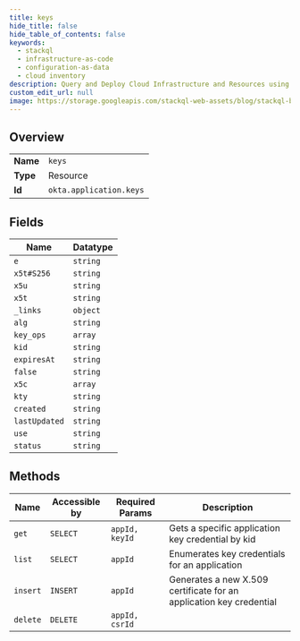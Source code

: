 ```yaml
---
title: keys
hide_title: false
hide_table_of_contents: false
keywords:
  - stackql
  - infrastructure-as-code
  - configuration-as-data
  - cloud inventory
description: Query and Deploy Cloud Infrastructure and Resources using SQL
custom_edit_url: null
image: https://storage.googleapis.com/stackql-web-assets/blog/stackql-blog-post-featured-image.png
---
```

  
    

## Overview
<table><tbody>
<tr><td><b>Name</b></td><td><code>keys</code></td></tr>
<tr><td><b>Type</b></td><td>Resource</td></tr>
<tr><td><b>Id</b></td><td><code>okta.application.keys</code></td></tr>
</tbody></table>

## Fields
| Name | Datatype |
| ---- | -------- |
| `e` | `string` |
| `x5t#S256` | `string` |
| `x5u` | `string` |
| `x5t` | `string` |
| `_links` | `object` |
| `alg` | `string` |
| `key_ops` | `array` |
| `kid` | `string` |
| `expiresAt` | `string` |
| `false` | `string` |
| `x5c` | `array` |
| `kty` | `string` |
| `created` | `string` |
| `lastUpdated` | `string` |
| `use` | `string` |
| `status` | `string` |
## Methods
| Name | Accessible by | Required Params | Description |
| ---- | ------------- | --------------- | ----------- |
| `get` | `SELECT` | `appId, keyId` | Gets a specific application key credential by kid |
| `list` | `SELECT` | `appId` | Enumerates key credentials for an application |
| `insert` | `INSERT` | `appId` | Generates a new X.509 certificate for an application key credential |
| `delete` | `DELETE` | `appId, csrId` |  |
